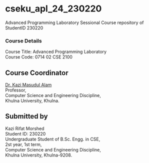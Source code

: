 # cseku_apl_24_230220
Advanced Programming Laboratory Sessional Course repository of StudentID 230220 

### Course Details
Course Title: Advanced Programming Laboratory  
Course Code: 0714 02 CSE 2100  



## Course Coordinator
[Dr. Kazi Masudul Alam](https://ku.ac.bd/discipline/cse/faculty/kazi)  
Professor,  
Computer Science and Engineering Discipline,  
Khulna University, Khulna.   

## Submitted by
Kazi Rifat Morshed  
Student ID: 230220  
Undergraduate Student of B.Sc. Engg. in CSE,  
2st year, 1st term,  
Computer Science and Engineering Discipline,  
Khulna University, Khulna-9208.
